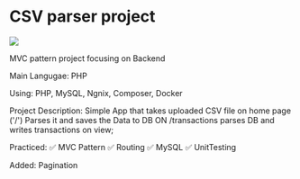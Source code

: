 # CSV parser project

![](https://github.com/NNishnianidze/CSV-Parser/blob/main/Example.gif)

MVC pattern project focusing on Backend

Main Langugae: PHP

Using: PHP, MySQL, Ngnix, Composer, Docker

Project Description:
Simple App that takes uploaded CSV file on home page ('/')
Parses it and saves the Data to DB
ON /transactions parses DB
and writes transactions on view;

Practiced:
✅ MVC Pattern
✅ Routing
✅ MySQL
✅ UnitTesting

Added:
Pagination
